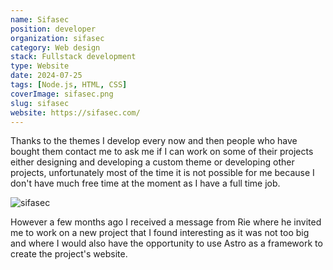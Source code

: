 ```yaml
---
name: Sifasec
position: developer
organization: sifasec
category: Web design
stack: Fullstack development
type: Website
date: 2024-07-25
tags: [Node.js, HTML, CSS]
coverImage: sifasec.png
slug: sifasec
website: https://sifasec.com/
---
```


Thanks to the themes I develop every now and then people who have bought them contact me to ask me if I can work on some of their projects either designing and developing a custom theme or developing other projects, unfortunately most of the time it is not possible for me because I don't have much free time at the moment as I have a full time job. <br />

![sifasec](/images/sifasec.png 'how to')

However a few months ago I received a message from Rie where he invited me to work on a new project that I found interesting as it was not too big and where I would also have the opportunity to use Astro as a framework to create the project's website.
